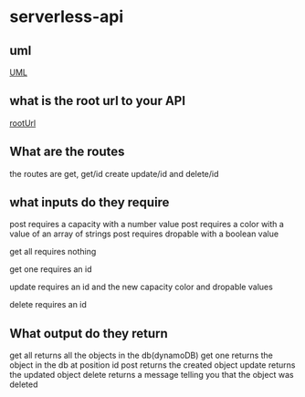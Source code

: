 # serverless-api

## uml

[UML](assets/serverless-api.jpg)

## what is the root url to your API

[rootUrl](https://50jwtyklbg.execute-api.us-west-2.amazonaws.com/mugs/)

## What are the routes

the routes are get, get/id create update/id and delete/id

## what inputs do they require

post requires a capacity with a number value
post requires a color with a value of an array of strings
post requires dropable with a boolean value

get all requires nothing

get one requires an id

update requires an id and the new capacity color and dropable values

delete requires an id

## What output do they return

get all returns all the objects in the db(dynamoDB)
get one returns the object in the db at position id
post returns the created object
update returns the updated object
delete returns a message telling you that the object was deleted